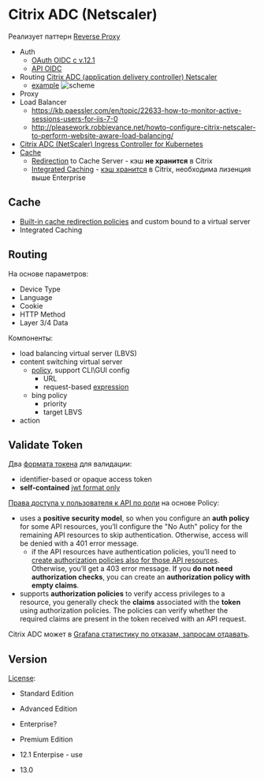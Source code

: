 # Citrix ADC (Netscaler)

Реализует паттерн [Reverse Proxy](../../../arch/pattern/pattern.proxy.reverse.md)
- Auth
	- [OAuth OIDC с v.12.1](https://docs.citrix.com/en-us/citrix-adc/current-release/aaa-tm/authentication-methods/oauth-authentication.html)
	- [API OIDC](https://docs.citrix.com/en-us/citrix-adc/current-release/aaa-tm/authentication-methods/oauth-authentication/api-authentication-with-adc.html)
- Routing [Citrix ADC (application delivery controller) Netscaler](https://docs.citrix.com/en-us/citrix-adc/current-release/content-switching.html)
	- [example](https://www.cloudedskies.co.uk/single-post/2016/11/27/Citrix-NetScaler-111-Content-Switch)
	![scheme](https://docs.citrix.com/en-us/citrix-adc/media/csw-lbconfiguration.png)
- Proxy	
- Load Balancer
	- https://kb.paessler.com/en/topic/22633-how-to-monitor-active-sessions-users-for-iis-7-0
  	- http://pleasework.robbievance.net/howto-configure-citrix-netscaler-to-perform-website-aware-load-balancing/
- [Citrix ADC (NetScaler) Ingress Controller for Kubernetes](https://github.com/citrix/citrix-k8s-ingress-controller)
- [Cache](../../arch/pattern/pattern.cache.md)
	- [Redirection](https://docs.citrix.com/en-us/citrix-adc/current-release/citrix-adc-cache-redirection-gen-wrapper-10-con.html) to Cache Server - кэш __не хранится__ в Citrix
	- [Integrated Caching](https://docs.citrix.com/en-us/citrix-adc/12-1/optimization/integrated-caching.html) - [кэш хранится](https://jgspiers.com/netscaler-integrated-caching/) в Citrix, необходима лизенция выше Enterprise
	
## Cache

- [Built-in cache redirection policies](https://docs.citrix.com/en-us/citrix-adc/12-1/citrix-adc-cache-redirection-gen-wrapper-10-con/cache-redirection-policies/builtin-cache-redirection-policies.html) and custom bound to a virtual server
- Integrated Caching

## Routing

На основе параметров:

- Device Type
- Language
- Cookie
- HTTP Method
- Layer 3/4 Data

Компоненты:
- load balancing virtual server (LBVS)
- content switching virtual server
	- [policy](https://docs.citrix.com/en-us/citrix-adc/current-release/citrix-adc-cache-redirection-gen-wrapper-10-con/selective-cache-redirect/configure-policies-content-switching.html), support CLI\GUI config
		- URL
		- request-based [expression](https://docs.citrix.com/en-us/citrix-adc/current-release/appexpert/policies-and-expressions/summary-examples-of-advanced-policy-expressions.html)
	- bing policy 		
		- priority
		- target LBVS	
- action

## Validate Token

Два [формата токена](https://docs.citrix.com/en-us/citrix-adc/current-release/aaa-tm/authentication-methods/oauth-authentication/api-authentication-with-adc.html) для валидации:
- identifier-based or opaque access token
- __self-contained__ [jwt format only](https://docs.citrix.com/en-us/citrix-adc/current-release/aaa-tm/authentication-methods/oauth-authentication/api-authentication-with-adc.html#oauth-configuration-for-id-tokens)

[Права доступа у пользователя к API по роли](https://docs.citrix.com/en-us/citrix-adc/current-release/aaa-tm/authentication-methods/oauth-authentication.html) на основе Policy:

- uses a __positive security model__, so when you configure an __auth policy__ for some API resources, you’ll configure the "No Auth" policy for the remaining API resources to skip authentication. Otherwise, access will be denied with a 401 error message.
	- if the API resources have authentication policies, you’ll need to [create authorization policies also for those API resources](https://docs.netscaler.com/en-us/citrix-adc/current-release/aaa-tm/authorization.html). Otherwise, you’ll get a 403 error message. If you __do not need authorization checks__, you can create an __authorization policy with empty claims__.
- supports __authorization policies__ to verify access privileges to a resource, you generally check the __claims__ associated with the __token__ using authorization policies. The policies can verify whether the required claims are present in the token received with an API request.

Citrix ADC может в [Grafana статистику по отказам, запросам отдавать](https://dzone.com/articles/oauth2-tips-token-validation).

## Version

[License](https://www.citrix.com/products/citrix-adc/citrix-adc-data-sheet.html):
- Standard Edition
- Advanced Edition
- Enterprise?
- Premium Edition

- 12.1 Enterpise - use
- 13.0
